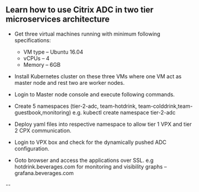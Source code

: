 ## Learn how to use Citrix ADC in two tier microservices architecture

* Get three virtual machines running with minimum following specifications:
  - VM type – Ubuntu 16.04
  - vCPUs – 4 
  - Memory – 6GB

* Install Kubernetes cluster on these three VMs where one VM act as master node and rest two are worker nodes. 

* Login to Master node console and execute following commands.

* Create 5 namespaces (tier-2-adc, team-hotdrink, team-colddrink,team-guestbook,monitoring) e.g. kubectl create namespace tier-2-adc

* Deploy yaml files into respective namespace to allow tier 1 VPX and tier 2 CPX communication.

* Login to VPX box and check for the dynamically pushed ADC configuration.

* Goto browser and access the applications over SSL. e.g hotdrink.beverages.com for monitoring and visibility graphs – grafana.beverages.com

--
